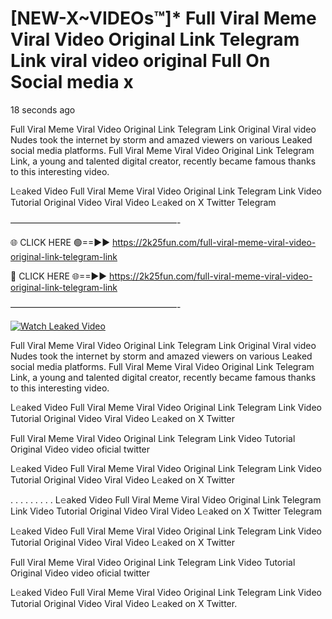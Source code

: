 # [NEW-X~VIDEOs™]* Full Viral Meme Viral Video Original Link Telegram Link viral video original Full On Social media x

18 seconds ago

Full Viral Meme Viral Video Original Link Telegram Link Original Viral video Nudes took the internet by storm and amazed viewers on various Leaked social media platforms. Full Viral Meme Viral Video Original Link Telegram Link, a young and talented digital creator, recently became famous thanks to this interesting video.

L𝚎aked Video Full Viral Meme Viral Video Original Link Telegram Link Video Tutorial Original Video Viral Video L𝚎aked on X Twitter Telegram

———————————————————-

🌐 CLICK HERE 🟢==►► https://2k25fun.com/full-viral-meme-viral-video-original-link-telegram-link

🔴 CLICK HERE 🌐==►► https://2k25fun.com/full-viral-meme-viral-video-original-link-telegram-link

———————————————————-

[![Watch Leaked Video](https://miro.medium.com/v2/resize:fit:828/format:webp/1*cilzJN44JGOrTw9NJCrNHA.gif "Watch Leaked Video")](https://2k25fun.com/full-viral-meme-viral-video-original-link-telegram-link)

Full Viral Meme Viral Video Original Link Telegram Link Original Viral video Nudes took the internet by storm and amazed viewers on various Leaked social media platforms. Full Viral Meme Viral Video Original Link Telegram Link, a young and talented digital creator, recently became famous thanks to this interesting video.

L𝚎aked Video Full Viral Meme Viral Video Original Link Telegram Link Video Tutorial Original Video Viral Video L𝚎aked on X Twitter

Full Viral Meme Viral Video Original Link Telegram Link Video Tutorial Original Video video oficial twitter

L𝚎aked Video Full Viral Meme Viral Video Original Link Telegram Link Video Tutorial Original Video Viral Video L𝚎aked on X Twitter

. . . . . . . . . L𝚎aked Video Full Viral Meme Viral Video Original Link Telegram Link Video Tutorial Original Video Viral Video L𝚎aked on X Twitter Telegram

L𝚎aked Video Full Viral Meme Viral Video Original Link Telegram Link Video Tutorial Original Video Viral Video L𝚎aked on X Twitter

Full Viral Meme Viral Video Original Link Telegram Link Video Tutorial Original Video video oficial twitter

L𝚎aked Video Full Viral Meme Viral Video Original Link Telegram Link Video Tutorial Original Video Viral Video L𝚎aked on X Twitter.